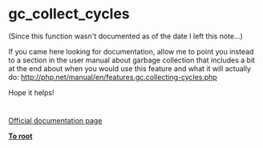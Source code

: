# gc_collect_cycles





(Since this function wasn&apos;t documented as of the date I left this note...)

If you came here looking for documentation, allow me to point you instead to a section in the user manual about garbage collection that includes a bit at the end about when you would use this feature and what it will actually do: http://php.net/manual/en/features.gc.collecting-cycles.php

Hope it helps!

  

#

[Official documentation page](https://www.php.net/manual/en/function.gc-collect-cycles.php)

**[To root](/README.md)**